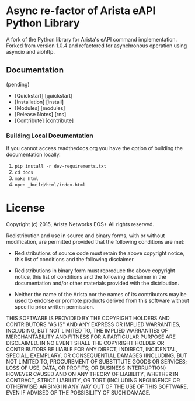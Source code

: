# Async re-factor of Arista eAPI Python Library

A fork of the Python library for Arista's eAPI command implementation.  Forked 
from version 1.0.4 and refactored for asynchronous operation using asyncio 
and aiohttp.




## Documentation

(pending)

* [Quickstart] [quickstart]
* [Installation] [install]
* [Modules] [modules]
* [Release Notes] [rns]
* [Contribute] [contribute]

### Building Local Documentation

If you cannot access readthedocs.org you have the option of building the
documentation locally.

1. ``pip install -r dev-requirements.txt``
2. ``cd docs``
3. ``make html``
4. ``open _build/html/index.html``

# License

Copyright (c) 2015, Arista Networks EOS+
All rights reserved.

Redistribution and use in source and binary forms, with or without
modification, are permitted provided that the following conditions are met:

* Redistributions of source code must retain the above copyright notice, this
  list of conditions and the following disclaimer.

* Redistributions in binary form must reproduce the above copyright notice,
  this list of conditions and the following disclaimer in the documentation
  and/or other materials provided with the distribution.

* Neither the name of the Arista nor the names of its
  contributors may be used to endorse or promote products derived from
  this software without specific prior written permission.

THIS SOFTWARE IS PROVIDED BY THE COPYRIGHT HOLDERS AND CONTRIBUTORS "AS IS"
AND ANY EXPRESS OR IMPLIED WARRANTIES, INCLUDING, BUT NOT LIMITED TO, THE
IMPLIED WARRANTIES OF MERCHANTABILITY AND FITNESS FOR A PARTICULAR PURPOSE ARE
DISCLAIMED. IN NO EVENT SHALL THE COPYRIGHT HOLDER OR CONTRIBUTORS BE LIABLE
FOR ANY DIRECT, INDIRECT, INCIDENTAL, SPECIAL, EXEMPLARY, OR CONSEQUENTIAL
DAMAGES (INCLUDING, BUT NOT LIMITED TO, PROCUREMENT OF SUBSTITUTE GOODS OR
SERVICES; LOSS OF USE, DATA, OR PROFITS; OR BUSINESS INTERRUPTION) HOWEVER
CAUSED AND ON ANY THEORY OF LIABILITY, WHETHER IN CONTRACT, STRICT LIABILITY,
OR TORT (INCLUDING NEGLIGENCE OR OTHERWISE) ARISING IN ANY WAY OUT OF THE USE
OF THIS SOFTWARE, EVEN IF ADVISED OF THE POSSIBILITY OF SUCH DAMAGE.


[pyeapiasync]: https://github.com/menckend/pyeapiasync
[docs]: https://menckend.github.io/pyeapisync
